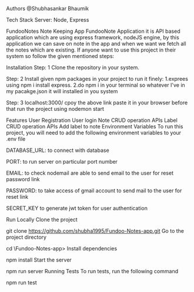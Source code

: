 Authors
@Shubhasankar Bhaumik

Tech Stack
Server: Node, Express

FundooNotes Note Keeping App
FundooNote Application it is API based application which are using express framework, nodeJS engine, by this application we can save on note in the app and when we want we fetch all the notes which are existing. If anyone want to use this project in their system so follow the given mentioned steps:

Installation
Step: 1
Clone the repository in your system.

Step: 2
Install given npm packages in your project to run it finely: 1.exprees using npm i install express. 2.do npm i in your terminal so whatever I've in my pacakge.json it will installed in you system

Step: 3
localhost:3000/ cpoy the above link paste it in your browser before that run the project using nodemon start

Features
User Registration
User login
Note CRUD operation APIs
Label CRUD operation APIs
Add label to note
Environment Variables
To run this project, you will need to add the following environment variables to your .env file

DATABASE_URL: to connect with database

PORT: to run server on particular port number

EMAIL: to check nodemail are able to send email to the user for reset password link

PASSWORD: to take access of gmail account to send mail to the user for reset link

SECRET_KEY to generate jwt token for user authentication

Run Locally
Clone the project

  git clone https://github.com/shubha1995/Fundoo-Notes-app.git
Go to the project directory

  cd \Fundoo-Notes-app>
Install dependencies

  npm install 
Start the server

  npm run server
Running Tests
To run tests, run the following command

  npm run test
